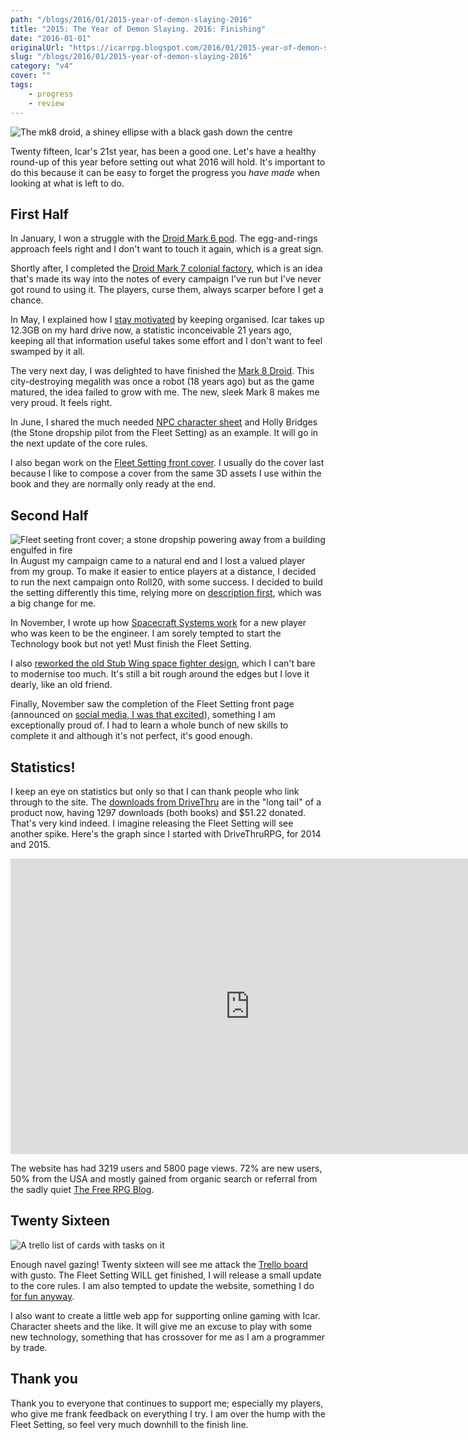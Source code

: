 ```yaml
---
path: "/blogs/2016/01/2015-year-of-demon-slaying-2016"
title: "2015: The Year of Demon Slaying. 2016: Finishing"
date: "2016-01-01"
originalUrl: "https://icarrpg.blogspot.com/2016/01/2015-year-of-demon-slaying-2016.html"
slug: "/blogs/2016/01/2015-year-of-demon-slaying-2016"
category: "v4"
cover: ""
tags:
    - progress
    - review
---
```

![The mk8 droid, a shiney ellipse with a black gash down the centre](./images/mk8.jpg)

Twenty fifteen, Icar's 21st year, has been a good one. Let's have a healthy round-up of this year before setting out what 2016 will hold. It's important to do this because it can be easy to forget the progress you *have made* when looking at what is left to do.  

## First Half

In January, I won a struggle with the [Droid Mark 6 pod](../2015-01-06-droid-mk-6-pod-complete). The egg-and-rings approach feels right and I don't want to touch it again, which is a great sign.   

Shortly after, I completed the [Droid Mark 7 colonial factory](../2015-01-15-droid-mk7-colonial-factory-turned), which is an idea that's made its way into the notes of every campaign I've run but I've never got round to using it. The players, curse them, always scarper before I get a chance.  

In May, I explained how I [stay motivated](../2015-05-04-fleet-setting-progress-report-and-how-i) by keeping organised. Icar takes up 12.3GB on my hard drive now, a statistic inconceivable 21 years ago, keeping all that information useful takes some effort and I don't want to feel swamped by it all.  

The very next day, I was delighted to have finished the [Mark 8 Droid](../2015-05-05-quite-unexpected-surprise-droid-mk8). This city-destroying megalith was once a robot (18 years ago) but as the game matured, the idea failed to grow with me. The new, sleek Mark 8 makes me very proud. It feels right.  

In June, I shared the much needed [NPC character sheet](../2015-06-03-new-download-npc-character-sheet) and Holly Bridges (the Stone dropship pilot from the Fleet Setting) as an example. It will go in the next update of the core rules.  

I also began work on the [Fleet Setting front cover](../2015-06-22-work-in-progress-fleet-setting-front). I usually do the cover last because I like to compose a cover from the same 3D assets I use within the book and they are normally only ready at the end.  

## Second Half

![Fleet seeting front cover; a stone dropship powering away from a building engulfed in fire](./images/fleet-setting.jpg)In August my campaign came to a natural end and I lost a valued player from my group. To make it easier to entice players at a distance, I decided to run the next campaign onto Roll20, with some success. I decided to build the setting differently this time, relying more on [description first](../2015-08-17-text-first-new-way-to-fill-in-campaign), which was a big change for me.  

In November, I wrote up how [Spacecraft Systems work](../2015-11-01-spacecraft-systems) for a new player who was keen to be the engineer. I am sorely tempted to start the Technology book but not yet! Must finish the Fleet Setting.  

I also [reworked the old Stub Wing space fighter design](../2015-11-22-the-fleet-stub-wing-i-first-drew-it-at), which I can't bare to modernise too much. It's still a bit rough around the edges but I love it dearly, like an old friend.  

Finally, November saw the completion of the Fleet Setting front page (announced on [social media, I was that excited](https://www.facebook.com/icarrpg)), something I am exceptionally proud of. I had to learn a whole bunch of new skills to complete it and although it's not perfect, it's good enough.  

## Statistics!

I keep an eye on statistics but only so that I can thank people who link through to the site. The [downloads from DriveThru](http://www.drivethrurpg.com/browse.php?manufacturers_id=7130) are in the "long tail" of a product now, having 1297 downloads (both books) and $51.22 donated. That's very kind indeed. I imagine releasing the Fleet Setting will see another spike. Here's the graph since I started with DriveThruRPG, for 2014 and 2015.  

<iframe width="766" height="473" seamless="" frameborder="0" scrolling="no" src="https://docs.google.com/spreadsheets/d/1pGq0PNMEFhC98VBFGhbgBfubFvCJXzpTecY_0RYQnvs/pubchart?oid=1381679484&format=interactive"></iframe>  

The website has had 3219 users and 5800 page views. 72% are new users, 50% from the USA and mostly gained from organic search or referral from the sadly quiet [The Free RPG Blog](http://www.thefreerpgblog.com). 

## Twenty Sixteen

![A trello list of cards with tasks on it](./images/2015-review-trello.jpg)

Enough navel gazing! Twenty sixteen will see me attack the [Trello board](https://trello.com/b/46BJhlX1/icar-the-sci-fi-rpg-www-icar-co-uk) with gusto. The Fleet Setting WILL get finished, I will release a small update to the core rules. I am also tempted to update the website, something I do [for fun anyway](http://www.icar.co.uk/archive/pagehistory.php).  

I also want to create a little web app for supporting online gaming with Icar. Character sheets and the like. It will give me an excuse to play with some new technology, something that has crossover for me as I am a programmer by trade.  

## Thank you

Thank you to everyone that continues to support me; especially my players, who give me frank feedback on everything I try. I am over the hump with the Fleet Setting, so feel very much downhill to the finish line.